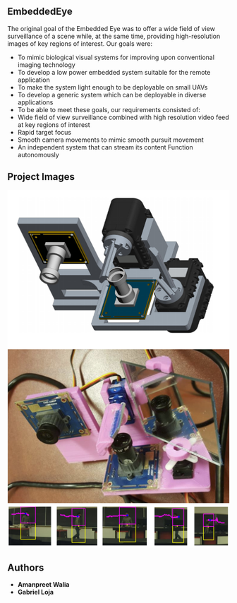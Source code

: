 ## EmbeddedEye
The original goal of the Embedded Eye was to offer a wide field of view surveillance of a scene while, at the same time, providing high-resolution images of key regions of interest.
Our goals were:
 * To mimic biological visual systems for improving upon conventional imaging technology
 * To develop a low power embedded system suitable for the remote application
 * To make the system light enough to be deployable on small UAVs
 * To develop a generic system which can be deployable in diverse applications
 * To be able to meet these goals, our requirements consisted of:
 * Wide field of view surveillance combined with high resolution video feed at key regions of interest
 * Rapid target focus
 * Smooth camera movements to mimic smooth pursuit movement
 * An independent system that can stream its content Function autonomously
## Project Images
![alt text](Image1.png "Project CAD design")
![alt text](Image2.png "Hardware Model")
![alt text](Image3.jpg "Tracking")

## Authors
* **Amanpreet Walia** 
* **Gabriel Loja**
